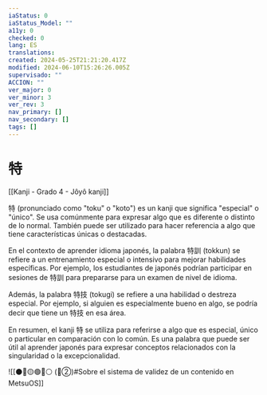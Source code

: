 ```yaml
---
iaStatus: 0
iaStatus_Model: ""
a11y: 0
checked: 0
lang: ES
translations: 
created: 2024-05-25T21:21:20.417Z
modified: 2024-06-10T15:26:26.005Z
supervisado: ""
ACCION: ""
ver_major: 0
ver_minor: 3
ver_rev: 3
nav_primary: []
nav_secondary: []
tags: []
---
```

# 特

[[Kanji - Grado 4 - Jôyô kanji]]

特 (pronunciado como "toku" o "koto") es un kanji que significa "especial" o "único". Se usa comúnmente para expresar algo que es diferente o distinto de lo normal. También puede ser utilizado para hacer referencia a algo que tiene características únicas o destacadas.

En el contexto de aprender idioma japonés, la palabra 特訓 (tokkun) se refiere a un entrenamiento especial o intensivo para mejorar habilidades específicas. Por ejemplo, los estudiantes de japonés podrían participar en sesiones de 特訓 para prepararse para un examen de nivel de idioma.

Además, la palabra 特技 (tokugi) se refiere a una habilidad o destreza especial. Por ejemplo, si alguien es especialmente bueno en algo, se podría decir que tiene un 特技 en esa área.

En resumen, el kanji 特 se utiliza para referirse a algo que es especial, único o particular en comparación con lo común. Es una palabra que puede ser útil al aprender japonés para expresar conceptos relacionados con la singularidad o la excepcionalidad.


![[⚫🔴🟡🟢🔵⚪ (🔴②)#Sobre el sistema de validez de un contenido en MetsuOS]]